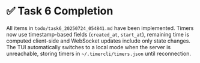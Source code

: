 # ✅ Task 6 Completion

All items in `todo/task6_20250724_054841.md` have been implemented. Timers now use timestamp-based fields (`created_at`, `start_at`), remaining time is computed client-side and WebSocket updates include only state changes. The TUI automatically switches to a local mode when the server is unreachable, storing timers in `~/.timercli/timers.json` until reconnection.
